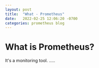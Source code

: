 ```yaml
---
layout: post
title:  "What - Prometheus"
date:   2022-02-25 12:06:20 -0700
categories: prometheus blog 
---
```


# What is Prometheus?
It's a monitoring tool. 
.....
